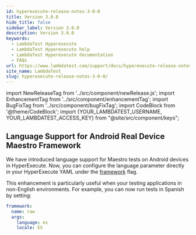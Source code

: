 ```yaml
---
id: hyperexecute-release-notes-3-0-0
title: Version 3.0.0
hide_title: false
sidebar_label: Version 3.0.0
description: Version 3.0.0
keywords:
  - LambdaTest Hyperexecute
  - LambdaTest Hyperexecute help
  - LambdaTest Hyperexecute documentation
  - FAQs
url: https://www.lambdatest.com/support/docs/hyperexecute-release-notes-3-0-0/
site_name: LambdaTest
slug: hyperexecute-release-notes-3-0-0/
---
```


import NewReleaseTag from '../src/component/newRelease.js';
import EnhancementTag from '../src/component/enhancementTag';
import BugFixTag from '../src/component/bugFixTag';
import CodeBlock from '@theme/CodeBlock';
import {YOUR_LAMBDATEST_USERNAME, YOUR_LAMBDATEST_ACCESS_KEY} from "@site/src/component/keys";

<script type="application/ld+json"
      dangerouslySetInnerHTML={{ __html: JSON.stringify({
       "@context": "https://schema.org",
        "@type": "BreadcrumbList",
        "itemListElement": [{
          "@type": "ListItem",
          "position": 1,
          "name": "Home",
          "item": "https://www.lambdatest.com"
        },{
          "@type": "ListItem",
          "position": 2,
          "name": "Support",
          "item": "https://www.lambdatest.com/support/docs/"
        },{
          "@type": "ListItem",
          "position": 3,
          "name": "Version",
          "item": "https://www.lambdatest.com/support/docs/hyperexecute-release-notes-3-0-0/"
        }]
      })
    }}
></script>
## Language Support for Android Real Device Maestro Framework

We have introduced language support for Maestro tests on Android devices in HyperExecute. Now, you can configure the language parameter directly in your HyperExecute YAML under the [framework](https://www.lambdatest.com/support/docs/hyperexecute-yaml-version0.2/#framework) flag.

This enhancement is particularly useful when your testing applications in non-English environments. For example, you can now run tests in Spanish by setting:

```yaml title="hyperexecute.yaml"
framework:
  name: raw
  args:
    language: es
    locale: ES
```
